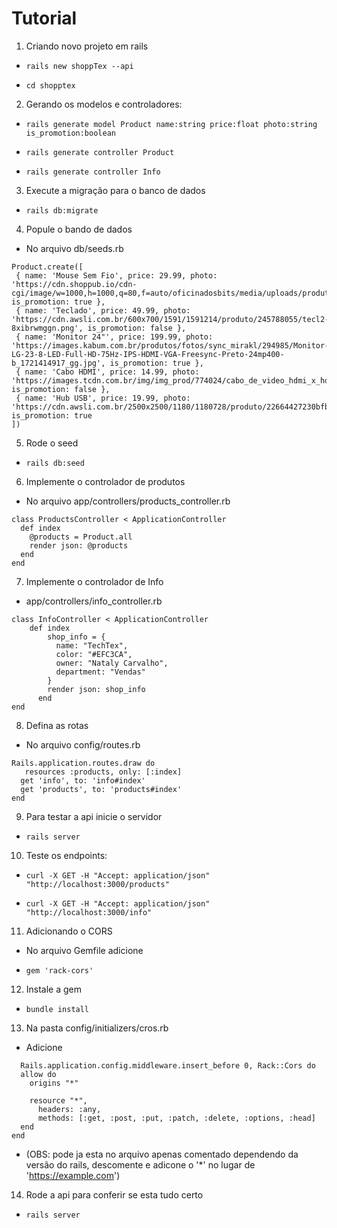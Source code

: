 # Tutorial

1. Criando novo projeto em rails
-     rails new shoppTex --api
-     cd shopptex
2. Gerando os modelos e controladores:
-     rails generate model Product name:string price:float photo:string is_promotion:boolean
-     rails generate controller Product
-     rails generate controller Info
3. Execute a migração para o banco de dados
-     rails db:migrate
4. Popule o bando de dados
-  No arquivo db/seeds.rb
 ```
Product.create([
  { name: 'Mouse Sem Fio', price: 29.99, photo: 'https://cdn.shoppub.io/cdn-cgi/image/w=1000,h=1000,q=80,f=auto/oficinadosbits/media/uploads/produtos/foto/xaxttong/file.png', is_promotion: true },
  { name: 'Teclado', price: 49.99, photo: 'https://cdn.awsli.com.br/600x700/1591/1591214/produto/245788055/tecl2-8xibrwmggn.png', is_promotion: false },
  { name: 'Monitor 24"', price: 199.99, photo: 'https://images.kabum.com.br/produtos/fotos/sync_mirakl/294985/Monitor-LG-23-8-LED-Full-HD-75Hz-IPS-HDMI-VGA-Freesync-Preto-24mp400-b_1721414917_gg.jpg', is_promotion: true },
  { name: 'Cabo HDMI', price: 14.99, photo: 'https://images.tcdn.com.br/img/img_prod/774024/cabo_de_video_hdmi_x_hdmi_2_0_18gbps_kramer_cabo_hdmi_2_0_ate_4k_60hz_4_4_4_8579_1_20200619090341.jpg', is_promotion: false },
  { name: 'Hub USB', price: 19.99, photo: 'https://cdn.awsli.com.br/2500x2500/1180/1180728/produto/22664427230bfb41f8f.jpg', is_promotion: true
])
 ```
5. Rode o seed
-     rails db:seed
6. Implemente o controlador de produtos
-  No arquivo app/controllers/products_controller.rb
```
class ProductsController < ApplicationController
  def index
    @products = Product.all
    render json: @products
  end
end
```
7. Implemente o controlador de Info
- app/controllers/info_controller.rb
```
class InfoController < ApplicationController
    def index
        shop_info = {
          name: "TechTex",
          color: "#EFC3CA",
          owner: "Nataly Carvalho",
          department: "Vendas"
        }
        render json: shop_info
      end
end

```
8. Defina as rotas
- No arquivo config/routes.rb
```
Rails.application.routes.draw do
   resources :products, only: [:index]
  get 'info', to: 'info#index'
  get 'products', to: 'products#index'
end

```
9. Para testar a api inicie o servidor
-     rails server

10. Teste os endpoints:
-     curl -X GET -H "Accept: application/json" "http://localhost:3000/products"
-     curl -X GET -H "Accept: application/json" "http://localhost:3000/info"
11. Adicionando o CORS
- No arquivo Gemfile adicione 
-     gem 'rack-cors'
12. Instale a gem
-     bundle install
13. Na pasta config/initializers/cros.rb
- Adicione
```
  Rails.application.config.middleware.insert_before 0, Rack::Cors do
  allow do
    origins "*"

    resource "*",
      headers: :any,
      methods: [:get, :post, :put, :patch, :delete, :options, :head]
  end
end
```
- (OBS: pode ja esta no arquivo apenas comentado dependendo da versão do rails, descomente e adicone o '*' no lugar de 'https://example.com')
14. Rode a api para conferir se esta tudo certo
-     rails server